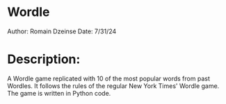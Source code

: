 # Wordle
Author: Romain Dzeinse
Date: 7/31/24

# Description:
  A Wordle game replicated with 10 of the most popular words from past Wordles. It follows the rules of the regular New York Times' Wordle game. The game is written in Python code.
